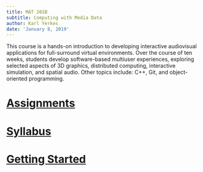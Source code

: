```yaml
---
title: MAT 201B
subtitle: Computing with Media Data
author: Karl Yerkes
date: 'January 8, 2019'
---
```


<section>

This course is a hands-on introduction to developing interactive audiovisual applications for full-surround virtual environments. Over the course of ten weeks, students develop software-based multiuser experiences, exploring selected aspects of 3D graphics, distributed computing, interactive simulation, and spatial audio. Other topics include: C++, Git, and object-oriented programming.

</section>

# [Assignments](assignments.html)

# [Syllabus](syllabus.html)

# [Getting Started](setup.html)
